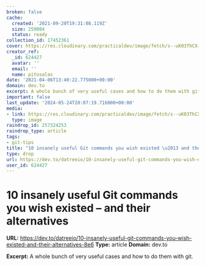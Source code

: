 ```yaml
---
broken: false
cache:
  created: '2021-09-20T19:31:08.119Z'
  size: 259004
  status: ready
collection_id: 17452361
cover: https://res.cloudinary.com/practicaldev/image/fetch/s--uK03ThCX--/c_imagga_scale,f_auto,fl_progressive,h_500,q_auto,w_1000/https://datree.io/wp-content/uploads/2019/04/10-git-commands-1648x824.jpg
creator_ref:
  _id: 624427
  avatar: ''
  email: ''
  name: pitosalas
date: '2021-04-06T13:40:22.775000+00:00'
domain: dev.to
excerpt: A whole bunch of very useful cases and how to do them with git.
important: false
last_update: '2024-05-24T20:07:19.716000+00:00'
media:
- link: https://res.cloudinary.com/practicaldev/image/fetch/s--uK03ThCX--/c_imagga_scale,f_auto,fl_progressive,h_500,q_auto,w_1000/https://datree.io/wp-content/uploads/2019/04/10-git-commands-1648x824.jpg
  type: image
raindrop_id: 257324253
raindrop_type: article
tags:
- git-tips
title: "10 insanely useful Git commands you wish existed \u2013 and their alternatives"
type: drop
url: https://dev.to/datreeio/10-insanely-useful-git-commands-you-wish-existed-and-their-alternatives-8e6
user_id: 624427
---
```


# 10 insanely useful Git commands you wish existed – and their alternatives

**URL:** https://dev.to/datreeio/10-insanely-useful-git-commands-you-wish-existed-and-their-alternatives-8e6
**Type:** article
**Domain:** dev.to

**Excerpt:** A whole bunch of very useful cases and how to do them with git.
